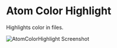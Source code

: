 # Atom Color Highlight

Highlights color in files.

![AtomColorHighlight Screenshot](https://raw.github.com/abe33/atom-color-highlight/master/atom-color-highlight.jpg)
